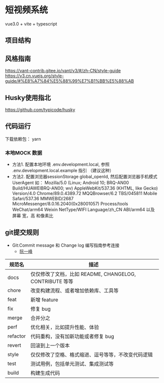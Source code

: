 # 短视频系统

vue3.0 + vite + typescript

## 项目结构

## 风格指南

   <https://vant-contrib.gitee.io/vant/v3/#/zh-CN/style-guide>
   <https://v3.cn.vuejs.org/style-guide/#%E8%A7%84%E5%88%99%E7%B1%BB%E5%88%AB>

## Husky使用指北

   <https://github.com/typicode/husky>
## 代码运行 

下载依赖包： yarn 

### 本地MOCK 数据
- 方法1. 配置本地环境  .env.development.local, 参照 .env.development.local.example 指引 （建议这种）
- 方法2. 配置浏览器sessionStorage  global_openId, 然后配置浏览器手机模式 UserAgent 如： 
Mozilla/5.0 (Linux; Android 10; BRQ-AN00 Build/HUAWEIBRQ-AN00; wv) AppleWebKit/537.36 (KHTML, like Gecko) Version/4.0 Chrome/89.0.4389.72 MQQBrowser/6.2 TBS/045811 Mobile Safari/537.36 MMWEBID/2687 MicroMessenger/8.0.16.2040(0x28001057) Process/tools WeChat/arm64 Weixin NetType/WIFI Language/zh_CN ABI/arm64
以及屏幕 宽，高 和像素比



## git提交规则
- Git:Commit message 和 Change log 编写指南参考连接
    - [阮一峰](http://www.ruanyifeng.com/blog/2016/01/commit_message_change_log.html)

| 规范名   | 描述                                                    |
| -------- | ------------------------------------------------------- |
| docs     | 仅仅修改了文档，比如 README, CHANGELOG, CONTRIBUTE 等等 |
| chore    | 改变构建流程、或者增加依赖库、工具等                    |
| feat     | 新增 feature                                            |
| fix      | 修复 bug                                                |
| merge    | 合并分之                                                |
| perf     | 优化相关，比如提升性能、体验                            |
| refactor | 代码重构，没有加新功能或者修复 bug                      |
| revert   | 回滚到上一个版本                                        |
| style    | 仅仅修改了空格、格式缩进、逗号等等，不改变代码逻辑      |
| test     | 测试用例，包括单元测试、集成测试等                      |
| build     | 构建生成代码



